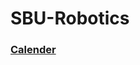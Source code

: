 # SBU-Robotics

### [Calender](https://docs.google.com/spreadsheets/d/1Vz1X1yaGxyUCdl7Gwv-gAYtTT2caEERhJfBRac9w7Fw/edit?usp=sharing)
